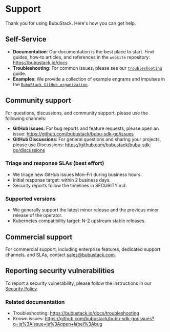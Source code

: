 # Support

Thank you for using BubuStack. Here's how you can get help.

## Self-Service

- **Documentation**: Our documentation is the best place to start. Find guides, how‑to articles, and references in the `website` repository: https://bubustack.io/docs
- **Troubleshooting**: For common issues, please see our [`troubleshooting`](https://bubustack.io/docs/troubleshooting) guide.
- **Examples**: We provide a collection of example engrams and impulses in the [`BubuStack GitHub organization`](https://github.com/bubustack).

## Community support

For questions, discussions, and community support, please use the following channels:

- **GitHub Issues**: For bug reports and feature requests, please open an issue: https://github.com/bubustack/bubu-sdk-go/issues
- **GitHub Discussions**: For general questions and sharing your projects, please use Discussions: https://github.com/bubustack/bubu-sdk-go/discussions

### Triage and response SLAs (best effort)

- We triage new GitHub issues Mon–Fri during business hours.
- Initial response target: within 2 business days.
- Security reports follow the timelines in SECURITY.md.

### Supported versions

- We generally support the latest minor release and the previous minor release of the operator.
- Kubernetes compatibility target: N-2 upstream stable releases.

## Commercial support

For commercial support, including enterprise features, dedicated support channels, and SLAs, contact [sales@bubustack.com](mailto:sales@bubustack.com).

## Reporting security vulnerabilities

To report a security vulnerability, please follow the instructions in our [Security Policy](./SECURITY.md).

### Related documentation

- Troubleshooting: https://bubustack.io/docs/troubleshooting
- Known issues: https://github.com/bubustack/bubu-sdk-go/issues?q=is%3Aissue+is%3Aopen+label%3Abug

